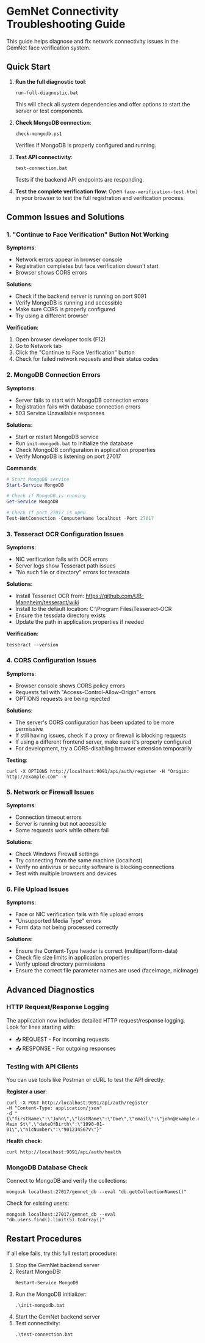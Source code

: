 # GemNet Connectivity Troubleshooting Guide

This guide helps diagnose and fix network connectivity issues in the GemNet face verification system.

## Quick Start

1. **Run the full diagnostic tool**:
   ```
   run-full-diagnostic.bat
   ```
   This will check all system dependencies and offer options to start the server or test components.

2. **Check MongoDB connection**:
   ```
   check-mongodb.ps1
   ```
   Verifies if MongoDB is properly configured and running.

3. **Test API connectivity**:
   ```
   test-connection.bat
   ```
   Tests if the backend API endpoints are responding.

4. **Test the complete verification flow**:
   Open `face-verification-test.html` in your browser to test the full registration and verification process.

## Common Issues and Solutions

### 1. "Continue to Face Verification" Button Not Working

**Symptoms**:
- Network errors appear in browser console
- Registration completes but face verification doesn't start
- Browser shows CORS errors

**Solutions**:
- Check if the backend server is running on port 9091
- Verify MongoDB is running and accessible
- Make sure CORS is properly configured
- Try using a different browser

**Verification**:
1. Open browser developer tools (F12)
2. Go to Network tab
3. Click the "Continue to Face Verification" button
4. Check for failed network requests and their status codes

### 2. MongoDB Connection Errors

**Symptoms**:
- Server fails to start with MongoDB connection errors
- Registration fails with database connection errors
- 503 Service Unavailable responses

**Solutions**:
- Start or restart MongoDB service
- Run `init-mongodb.bat` to initialize the database
- Check MongoDB configuration in application.properties
- Verify MongoDB is listening on port 27017

**Commands**:
```powershell
# Start MongoDB service
Start-Service MongoDB

# Check if MongoDB is running
Get-Service MongoDB

# Check if port 27017 is open
Test-NetConnection -ComputerName localhost -Port 27017
```

### 3. Tesseract OCR Configuration Issues

**Symptoms**:
- NIC verification fails with OCR errors
- Server logs show Tesseract path issues
- "No such file or directory" errors for tessdata

**Solutions**:
- Install Tesseract OCR from: https://github.com/UB-Mannheim/tesseract/wiki
- Install to the default location: C:\Program Files\Tesseract-OCR
- Ensure the tessdata directory exists
- Update the path in application.properties if needed

**Verification**:
```
tesseract --version
```

### 4. CORS Configuration Issues

**Symptoms**:
- Browser console shows CORS policy errors
- Requests fail with "Access-Control-Allow-Origin" errors
- OPTIONS requests are being rejected

**Solutions**:
- The server's CORS configuration has been updated to be more permissive
- If still having issues, check if a proxy or firewall is blocking requests
- If using a different frontend server, make sure it's properly configured
- For development, try a CORS-disabling browser extension temporarily

**Testing**:
```
curl -X OPTIONS http://localhost:9091/api/auth/register -H "Origin: http://example.com" -v
```

### 5. Network or Firewall Issues

**Symptoms**:
- Connection timeout errors
- Server is running but not accessible
- Some requests work while others fail

**Solutions**:
- Check Windows Firewall settings
- Try connecting from the same machine (localhost)
- Verify no antivirus or security software is blocking connections
- Test with multiple browsers and devices

### 6. File Upload Issues

**Symptoms**:
- Face or NIC verification fails with file upload errors
- "Unsupported Media Type" errors
- Form data not being processed correctly

**Solutions**:
- Ensure the Content-Type header is correct (multipart/form-data)
- Check file size limits in application.properties
- Verify upload directory permissions
- Ensure the correct file parameter names are used (faceImage, nicImage)

## Advanced Diagnostics

### HTTP Request/Response Logging

The application now includes detailed HTTP request/response logging. Look for lines starting with:
- 📥 REQUEST - For incoming requests
- 📤 RESPONSE - For outgoing responses

### Testing with API Clients

You can use tools like Postman or cURL to test the API directly:

**Register a user**:
```
curl -X POST http://localhost:9091/api/auth/register 
-H "Content-Type: application/json" 
-d "{\"firstName\":\"John\",\"lastName\":\"Doe\",\"email\":\"john@example.com\",\"password\":\"password123\",\"phoneNumber\":\"+94771234567\",\"address\":\"123 Main St\",\"dateOfBirth\":\"1990-01-01\",\"nicNumber\":\"901234567V\"}"
```

**Health check**:
```
curl http://localhost:9091/api/auth/health
```

### MongoDB Database Check

Connect to MongoDB and verify the collections:

```
mongosh localhost:27017/gemnet_db --eval "db.getCollectionNames()"
```

Check for existing users:

```
mongosh localhost:27017/gemnet_db --eval "db.users.find().limit(5).toArray()"
```

## Restart Procedures

If all else fails, try this full restart procedure:

1. Stop the GemNet backend server
2. Restart MongoDB:
   ```
   Restart-Service MongoDB
   ```
3. Run the MongoDB initializer:
   ```
   .\init-mongodb.bat
   ```
4. Start the GemNet backend server
5. Test connectivity:
   ```
   .\test-connection.bat
   ```
